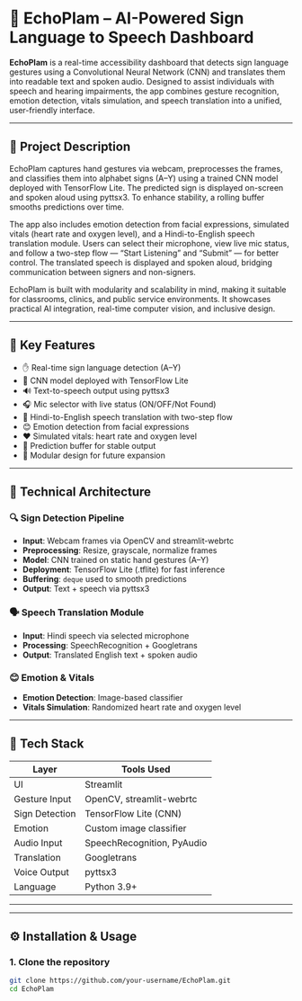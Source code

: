 # 🧠 EchoPlam – AI-Powered Sign Language to Speech Dashboard

**EchoPlam** is a real-time accessibility dashboard that detects sign language gestures using a Convolutional Neural Network (CNN) and translates them into readable text and spoken audio. Designed to assist individuals with speech and hearing impairments, the app combines gesture recognition, emotion detection, vitals simulation, and speech translation into a unified, user-friendly interface.

---

## 📖 Project Description

EchoPlam captures hand gestures via webcam, preprocesses the frames, and classifies them into alphabet signs (A–Y) using a trained CNN model deployed with TensorFlow Lite. The predicted sign is displayed on-screen and spoken aloud using pyttsx3. To enhance stability, a rolling buffer smooths predictions over time.

The app also includes emotion detection from facial expressions, simulated vitals (heart rate and oxygen level), and a Hindi-to-English speech translation module. Users can select their microphone, view live mic status, and follow a two-step flow — “Start Listening” and “Submit” — for better control. The translated speech is displayed and spoken aloud, bridging communication between signers and non-signers.

EchoPlam is built with modularity and scalability in mind, making it suitable for classrooms, clinics, and public service environments. It showcases practical AI integration, real-time computer vision, and inclusive design.

---

## 📌 Key Features

- ✋ Real-time sign language detection (A–Y)
- 🧠 CNN model deployed with TensorFlow Lite
- 🔊 Text-to-speech output using pyttsx3
- 🎧 Mic selector with live status (ON/OFF/Not Found)
- 🎤 Hindi-to-English speech translation with two-step flow
- 😊 Emotion detection from facial expressions
- ❤️ Simulated vitals: heart rate and oxygen level
- 🔄 Prediction buffer for stable output
- 🧾 Modular design for future expansion

---

## 🧪 Technical Architecture

### 🔍 Sign Detection Pipeline
- **Input**: Webcam frames via OpenCV and streamlit-webrtc
- **Preprocessing**: Resize, grayscale, normalize frames
- **Model**: CNN trained on static hand gestures (A–Y)
- **Deployment**: TensorFlow Lite (.tflite) for fast inference
- **Buffering**: `deque` used to smooth predictions
- **Output**: Text + speech via pyttsx3

### 🗣️ Speech Translation Module
- **Input**: Hindi speech via selected microphone
- **Processing**: SpeechRecognition + Googletrans
- **Output**: Translated English text + spoken audio

### 😊 Emotion & Vitals
- **Emotion Detection**: Image-based classifier
- **Vitals Simulation**: Randomized heart rate and oxygen level

---

## 🧰 Tech Stack

| Layer         | Tools Used                          |
|---------------|-------------------------------------|
| UI            | Streamlit                           |
| Gesture Input | OpenCV, streamlit-webrtc            |
| Sign Detection| TensorFlow Lite (CNN)               |
| Emotion       | Custom image classifier             |
| Audio Input   | SpeechRecognition, PyAudio          |
| Translation   | Googletrans                         |
| Voice Output  | pyttsx3                             |
| Language      | Python 3.9+                         |

---

---

## ⚙️ Installation & Usage

### 1. Clone the repository
```bash
git clone https://github.com/your-username/EchoPlam.git
cd EchoPlam

